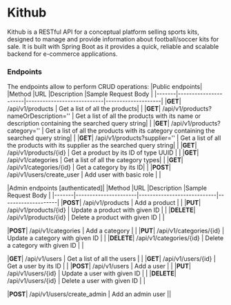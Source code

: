 # Kithub

Kithub is a RESTful API for a conceptual platform selling sports kits, designed to manage and provide information about football/soccer kits for sale. It is built with Spring Boot as it provides a quick, reliable and scalable backend for e-commerce applications.

### Endpoints
The endpoints allow to perform CRUD operations:
|Public endpoints|
|Method |URL                   |Description                 |Sample Request Body |
|-------|----------------------|----------------------------|--------------------|
|**GET**| /api/v1/products      | Get a list of all the products|  |
|**GET**| /api/v1/products?nameOrDescription=''    | Get a list of all the products with its name or description containing the searched query string|  |
|**GET**| /api/v1/products?category=''    | Get a list of all the products with its category containing the searched query string|  |
|**GET**| /api/v1/products?supplier=''    | Get a list of all the products with its supplier as the searched query string|  |
|**GET**| /api/v1/products/{id} | Get a product by its ID of type UUID | |
|**GET**| /api/v1/categories | Get a list of all the category types| |
|**GET**| /api/v1/categories/{id} | Get a category by its ID| |
|**POST**| /api/v1/users/create_user  | Add user with basic role | |

|Admin endpoints [authenticated]|
|Method |URL                   |Description                 |Sample Request Body |
|-------|----------------------|----------------------------|--------------------|
|**POST**| /api/v1/products    | Add a product              |   |
|**PUT**| /api/v1/products/{id}    | Update a product with given ID  |   |
|**DELETE**| /api/v1/products/{id}   | Delete a product with given ID  |   |

|**POST**| /api/v1/categories    | Add a category              |   |
|**PUT**| /api/v1/categories/{id}    | Update a category with given ID  |   |
|**DELETE**| /api/v1/categories/{id}   | Delete a category with given ID  |   |

|**GET**| /api/v1/users | Get a list of all the users | |
|**GET**| /api/v1/users/{id} | Get a user by its ID | |
|**POST**| /api/v1/users    | Add a user              |   |
|**PUT**| /api/v1/users/{id}    | Update a user with given ID  |   |
|**DELETE**| /api/v1/users/{id}   | Delete a user with given ID  |   |

|**POST**| /api/v1/users/create_admin | Add an admin user ||

